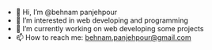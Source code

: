 - 👋 Hi, I’m @behnam panjehpour
- 👀 I’m interested in web developing and programming
- 🌱 I’m currently working on web developing some projects
- 📫 How to reach me: behnam.panjehpour@gmail.com

<!---
behnamp0/behnamp0 is a ✨ special ✨ repository because its `README.md` (this file) appears on your GitHub profile.
You can click the Preview link to take a look at your changes.
--->
